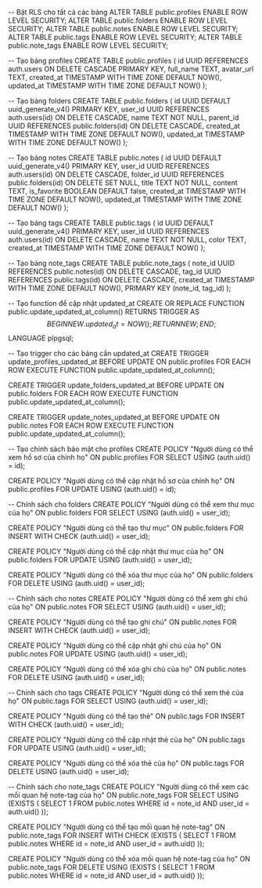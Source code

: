 -- Bật RLS cho tất cả các bảng
ALTER TABLE public.profiles ENABLE ROW LEVEL SECURITY;
ALTER TABLE public.folders ENABLE ROW LEVEL SECURITY;
ALTER TABLE public.notes ENABLE ROW LEVEL SECURITY;
ALTER TABLE public.tags ENABLE ROW LEVEL SECURITY;
ALTER TABLE public.note_tags ENABLE ROW LEVEL SECURITY;

-- Tạo bảng profiles
CREATE TABLE public.profiles (
  id UUID REFERENCES auth.users ON DELETE CASCADE PRIMARY KEY,
  full_name TEXT,
  avatar_url TEXT,
  created_at TIMESTAMP WITH TIME ZONE DEFAULT NOW(),
  updated_at TIMESTAMP WITH TIME ZONE DEFAULT NOW()
);

-- Tạo bảng folders
CREATE TABLE public.folders (
  id UUID DEFAULT uuid_generate_v4() PRIMARY KEY,
  user_id UUID REFERENCES auth.users(id) ON DELETE CASCADE,
  name TEXT NOT NULL,
  parent_id UUID REFERENCES public.folders(id) ON DELETE CASCADE,
  created_at TIMESTAMP WITH TIME ZONE DEFAULT NOW(),
  updated_at TIMESTAMP WITH TIME ZONE DEFAULT NOW()
);

-- Tạo bảng notes
CREATE TABLE public.notes (
  id UUID DEFAULT uuid_generate_v4() PRIMARY KEY,
  user_id UUID REFERENCES auth.users(id) ON DELETE CASCADE,
  folder_id UUID REFERENCES public.folders(id) ON DELETE SET NULL,
  title TEXT NOT NULL,
  content TEXT,
  is_favorite BOOLEAN DEFAULT false,
  created_at TIMESTAMP WITH TIME ZONE DEFAULT NOW(),
  updated_at TIMESTAMP WITH TIME ZONE DEFAULT NOW()
);

-- Tạo bảng tags
CREATE TABLE public.tags (
  id UUID DEFAULT uuid_generate_v4() PRIMARY KEY,
  user_id UUID REFERENCES auth.users(id) ON DELETE CASCADE,
  name TEXT NOT NULL,
  color TEXT,
  created_at TIMESTAMP WITH TIME ZONE DEFAULT NOW()
);

-- Tạo bảng note_tags
CREATE TABLE public.note_tags (
  note_id UUID REFERENCES public.notes(id) ON DELETE CASCADE,
  tag_id UUID REFERENCES public.tags(id) ON DELETE CASCADE,
  created_at TIMESTAMP WITH TIME ZONE DEFAULT NOW(),
  PRIMARY KEY (note_id, tag_id)
);

-- Tạo function để cập nhật updated_at
CREATE OR REPLACE FUNCTION public.update_updated_at_column()
RETURNS TRIGGER AS $$
BEGIN
  NEW.updated_at = NOW();
  RETURN NEW;
END;
$$ LANGUAGE plpgsql;

-- Tạo trigger cho các bảng cần updated_at
CREATE TRIGGER update_profiles_updated_at
BEFORE UPDATE ON public.profiles
FOR EACH ROW EXECUTE FUNCTION public.update_updated_at_column();

CREATE TRIGGER update_folders_updated_at
BEFORE UPDATE ON public.folders
FOR EACH ROW EXECUTE FUNCTION public.update_updated_at_column();

CREATE TRIGGER update_notes_updated_at
BEFORE UPDATE ON public.notes
FOR EACH ROW EXECUTE FUNCTION public.update_updated_at_column();

-- Tạo chính sách bảo mật cho profiles
CREATE POLICY "Người dùng có thể xem hồ sơ của chính họ" 
ON public.profiles FOR SELECT 
USING (auth.uid() = id);

CREATE POLICY "Người dùng có thể cập nhật hồ sơ của chính họ"
ON public.profiles FOR UPDATE
USING (auth.uid() = id);

-- Chính sách cho folders
CREATE POLICY "Người dùng có thể xem thư mục của họ"
ON public.folders FOR SELECT
USING (auth.uid() = user_id);

CREATE POLICY "Người dùng có thể tạo thư mục"
ON public.folders FOR INSERT
WITH CHECK (auth.uid() = user_id);

CREATE POLICY "Người dùng có thể cập nhật thư mục của họ"
ON public.folders FOR UPDATE
USING (auth.uid() = user_id);

CREATE POLICY "Người dùng có thể xóa thư mục của họ"
ON public.folders FOR DELETE
USING (auth.uid() = user_id);

-- Chính sách cho notes
CREATE POLICY "Người dùng có thể xem ghi chú của họ"
ON public.notes FOR SELECT
USING (auth.uid() = user_id);

CREATE POLICY "Người dùng có thể tạo ghi chú"
ON public.notes FOR INSERT
WITH CHECK (auth.uid() = user_id);

CREATE POLICY "Người dùng có thể cập nhật ghi chú của họ"
ON public.notes FOR UPDATE
USING (auth.uid() = user_id);

CREATE POLICY "Người dùng có thể xóa ghi chú của họ"
ON public.notes FOR DELETE
USING (auth.uid() = user_id);

-- Chính sách cho tags
CREATE POLICY "Người dùng có thể xem thẻ của họ"
ON public.tags FOR SELECT
USING (auth.uid() = user_id);

CREATE POLICY "Người dùng có thể tạo thẻ"
ON public.tags FOR INSERT
WITH CHECK (auth.uid() = user_id);

CREATE POLICY "Người dùng có thể cập nhật thẻ của họ"
ON public.tags FOR UPDATE
USING (auth.uid() = user_id);

CREATE POLICY "Người dùng có thể xóa thẻ của họ"
ON public.tags FOR DELETE
USING (auth.uid() = user_id);

-- Chính sách cho note_tags
CREATE POLICY "Người dùng có thể xem các mối quan hệ note-tag của họ"
ON public.note_tags FOR SELECT
USING (EXISTS (
  SELECT 1 FROM public.notes
  WHERE id = note_id AND user_id = auth.uid()
));

CREATE POLICY "Người dùng có thể tạo mối quan hệ note-tag"
ON public.note_tags FOR INSERT
WITH CHECK (EXISTS (
  SELECT 1 FROM public.notes
  WHERE id = note_id AND user_id = auth.uid()
));

CREATE POLICY "Người dùng có thể xóa mối quan hệ note-tag của họ"
ON public.note_tags FOR DELETE
USING (EXISTS (
  SELECT 1 FROM public.notes
  WHERE id = note_id AND user_id = auth.uid()
));